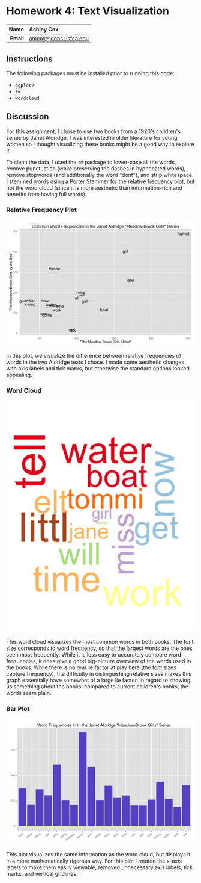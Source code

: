 Homework 4: Text Visualization
==============================

| **Name**  | Ashley Cox  |
|----------:|:-------------|
| **Email** | amcox@dons.usfca.edu |

## Instructions ##

The following packages must be installed prior to running this code:

- `ggplot2`
- `tm`
- `wordcloud`


## Discussion ##

For this assignment, I chose to use two books from a 1920's children's series by Janet Aldridge. I was interested in older literature for young women so I thought visualizing these books might be a good way to explore it. 

To clean the data, I used the `tm` package to lower-case all the words, remove punctuation (while preserving the dashes in hyphenated words), remove stopwords (and additionally the word "dont"), and strip whitespace. I stemmed words using a Porter Stemmer for the relative frequency plot, but not the word cloud (since it is more aesthetic than information-rich and benefits from having full words). 

### Relative Frequency Plot ###
![](relative_freq.png)

In this plot, we visualize the difference between relative frequencies of words in the two Aldridge texts I chose. I made some aesthetic changes with axis labels and tick marks, but otherwise the standard options looked appealing. 

### Word Cloud ###
![](wordcloud.png)

This word cloud visualizes the most common words in both books. The font size corresponds to word frequency, so that the largest words are the ones seen most frequently. While it is less easy to accurately compare word frequencies, it does give a good big-picture overview of the words used in the books. While there is no real lie factor at play here (the font sizes capture frequency), the difficulty in distinguishing relative sizes makes this graph essentially have somewhat of a large lie factor. In regard to showing us something about the books: compared to current children's books, the words seem plain.

### Bar Plot ###
![](barplot.png)

This plot visualizes the same information as the word cloud, but displays it in a more mathematically rigorous way. For this plot I rotated the x-axis labels to make them easily viewable, removed unnecessary axis labels, tick marks, and vertical gridlines.


